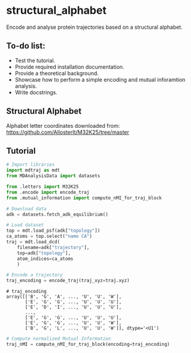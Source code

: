 # structural_alphabet
Encode and analyse protein trajectories based on a structural alphabet.

## To-do list:
- Test the tutorial.
- Provide required installation documentation.
- Provide a theoretical background.
- Showcase how to perform a simple encoding and mutual inforamtion analysis.
- Write docstrings.

## Structural Alphabet

Alphabet letter coordinates downloaded from: https://github.com/AllosterIt/M32K25/tree/master

## Tutorial

```python
# Import libraries
import mdtraj as mdt
from MDAnalysisData import datasets

from .letters import M32K25
from .encode import encode_traj
from .mutual_information import compute_nMI_for_traj_block
```

```python
# Download data
adk = datasets.fetch_adk_equilibrium()
```

```python
# Load dataset
top = mdt.load_psf(adk["topology"])
ca_atoms = top.select("name CA")
traj = mdt.load_dcd(
    filename=adk["trajectory"], 
    top=adk["topology"], 
    atom_indices=ca_atoms
    )
```

```python
# Encode a trajectory
traj_encoding = encode_traj(traj_xyz=traj.xyz)
```

```
# traj_encoding
array([['B', 'G', 'A', ..., 'U', 'U', 'W'],
       ['E', 'G', 'G', ..., 'U', 'U', 'U'],
       ['E', 'D', 'I', ..., 'U', 'U', 'U'],
       ...,
       ['E', 'G', 'G', ..., 'U', 'U', 'U'],
       ['E', 'G', 'G', ..., 'U', 'U', 'W'],
       ['B', 'G', 'L', ..., 'U', 'U', 'W']], dtype='<U1')
```

```python
# Compute normalized Mutual Information
traj_nMI = compute_nMI_for_traj_block(encoding=traj_encoding)
```
